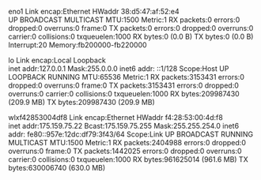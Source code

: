 eno1      Link encap:Ethernet  HWaddr 38:d5:47:af:52:e4  
          UP BROADCAST MULTICAST  MTU:1500  Metric:1
          RX packets:0 errors:0 dropped:0 overruns:0 frame:0
          TX packets:0 errors:0 dropped:0 overruns:0 carrier:0
          collisions:0 txqueuelen:1000 
          RX bytes:0 (0.0 B)  TX bytes:0 (0.0 B)
          Interrupt:20 Memory:fb200000-fb220000 

lo        Link encap:Local Loopback  
          inet addr:127.0.0.1  Mask:255.0.0.0
          inet6 addr: ::1/128 Scope:Host
          UP LOOPBACK RUNNING  MTU:65536  Metric:1
          RX packets:3153431 errors:0 dropped:0 overruns:0 frame:0
          TX packets:3153431 errors:0 dropped:0 overruns:0 carrier:0
          collisions:0 txqueuelen:1000 
          RX bytes:209987430 (209.9 MB)  TX bytes:209987430 (209.9 MB)

wlxf42853004df8 Link encap:Ethernet  HWaddr f4:28:53:00:4d:f8  
          inet addr:175.159.75.22  Bcast:175.159.75.255  Mask:255.255.254.0
          inet6 addr: fe80::957e:12dc:df79:3f43/64 Scope:Link
          UP BROADCAST RUNNING MULTICAST  MTU:1500  Metric:1
          RX packets:2404988 errors:0 dropped:0 overruns:0 frame:0
          TX packets:1442025 errors:0 dropped:0 overruns:0 carrier:0
          collisions:0 txqueuelen:1000 
          RX bytes:961625014 (961.6 MB)  TX bytes:630006740 (630.0 MB)

